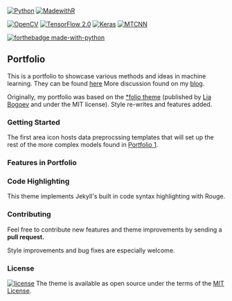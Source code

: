 [![Python](https://img.shields.io/badge/python-3.6%2B-brightgreen)]()
[![MadewithR](https://img.shields.io/badge/R-3.0.1%2B-blue)]()

[![OpenCV](https://img.shields.io/badge/OpenCV-4.1.2-green)]()
[![TensorFlow 2.0](https://aleen42.github.io/badges/src/tensorflow.svg)]()
[![Keras](https://img.shields.io/badge/keras-2.3.1-green)]()
[![MTCNN](https://img.shields.io/badge/MTCNN-0.1.0-green)]()

[![forthebadge made-with-python](http://ForTheBadge.com/images/badges/made-with-python.svg)](https://www.python.org/)

## Portfolio

This is a portfolio to showcase various methods and ideas in machine learning. They can be found [here](/projects/) More discussion found on my [blog](https://jeremywood.ai).

Originally, my portfolio was based on the [\*folio theme](https://github.com/bogoli/-folio) (published by [Lia Bogoev](http://liabogoev.com) and under the MIT license). Style re-writes and features added.

### Getting Started

The first area icon hosts data preprocssing templates that will set up the rest of the more complex models found in [Portfolio 1](/_projects/1-Project.md).

### Features in Portfolio

### Code Highlighting

This theme implements Jekyll's built in code syntax highlighting with Rouge.

### Contributing

Feel free to contribute new features and theme improvements by sending a **pull request.**

Style improvements and bug fixes are especially welcome.

### License

[![license](https://img.shields.io/github/license/mashape/apistatus.svg?maxAge=2592000)](https://github.com/jeremywood-ai/portfolio/blob/master/LICENSE)
The theme is available as open source under the terms of the [MIT License](https://opensource.org/licenses/MIT).

